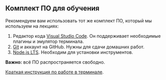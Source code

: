 ## Комплект ПО для обучения

Рекомендуем вам использовать тот же комплект ПО, который мы используем на лекциях:
1. Редактор кода [Visual Studio Code](https://code.visualstudio.com/download). Он поддерживает необходимые плагины и эмулятор терминала.
2. [Git](https://git-scm.com/downloads) и аккаунт на GitHub. Нужны для сдачи домашних работ.
3. [Node.js LTS](https://nodejs.org/en/download/). Необходим для установки инструментов.

**Важно:** всё ПО распространяется свободно.

[Краткая инструкция по работе в терминале](terminal.md).
